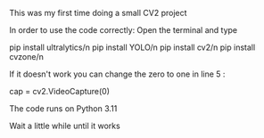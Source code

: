 This was my first time doing a small CV2 project


In order to use the code correctly: Open the terminal and type


pip install ultralytics/n
pip install YOLO/n
pip install cv2/n
pip install cvzone/n



If it doesn't work you can change the zero to one in line 5 :

cap = cv2.VideoCapture(0)



The code runs on Python 3.11


Wait a little while until it works
